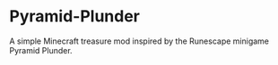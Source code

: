 # Pyramid-Plunder

A simple Minecraft treasure mod inspired by the Runescape minigame Pyramid Plunder.
